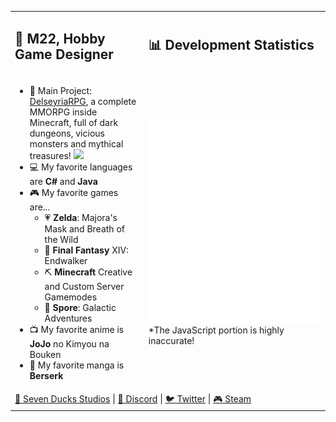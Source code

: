 <table>
  <tr>
    <td>
      <h2>👾 M22, Hobby Game Designer</h2>
    </td>
    <td>
      <h2>📊 Development Statistics</h2>
    </td>
  </tr>
  <tr>
    <td>
      <ul>
        <li>🧪 Main Project:
          <a href="https://seven-ducks.com">DelseyriaRPG</a>, a complete MMORPG inside Minecraft, full of dark dungeons, vicious monsters and mythical treasures!
          <a href="https://seven-ducks.com"><img src="https://seven-ducks.com/assets/images/banner-delseyria.png"/></a> 
        </li>
        <li>💻 My favorite languages are <b>C#</b> and <b>Java</b></li>
        <li>🎮 My favorite games are...
          <ul>
            <li>💗 <b>Zelda</b>: Majora's Mask and Breath of the Wild</li>
            <li>💎 <b>Final Fantasy</b> XIV: Endwalker</li>
            <li>⛏ <b>Minecraft</b> Creative and Custom Server Gamemodes</li>
            <li>🌌 <b>Spore</b>: Galactic Adventures</li>
          </ul>
        </li>
        <li>📺 My favorite anime is <b>JoJo</b> no Kimyou na Bouken</li>
        <li>📖 My favorite manga is <b>Berserk</b></li>
      </ul>
    </td>
    <td>
      <img src="https://github.com/Wauzmons/github-stats/blob/master/generated/overview.svg"/>
      <img src="https://github.com/Wauzmons/github-stats/blob/master/generated/languages.svg"/>
      *The JavaScript portion is highly inaccurate!
    </td>
  </tr>
  <tr>
    <td colspan="2">
      <a href="https://www.seven-ducks.com">🦆 Seven Ducks Studios</a> |
      <a href="https://discordapp.com/invite/dhHJp5a">💬 Discord</a> |
      <a href="https://twitter.com/wauzmons">🐦 Twitter</a> |
      <a href="https://steamcommunity.com/id/wauzmons">🎮 Steam</a>
    </td>
  </tr
</table>
